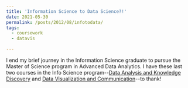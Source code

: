 ```yaml
---
title: 'Information Science to Data Science?!'
date: 2021-05-30
permalink: /posts/2012/08/infotodata/
tags:
  - coursework
  - datavis

---
```


I end my brief journey in the Information Science graduate to pursue the Master of Science program in Advanced Data Analytics. I have these last two courses in the Info Science program--[Data Analysis and Knowledge Discovery](https://s3.amazonaws.com/mirror.facultyinfo.unt.edu/joh0019%2Fschteach%2FINFO5810-001005%20Syllabus-1.pdf) and [Data Visualization and Communication](https://s3.amazonaws.com/mirror.facultyinfo.unt.edu/jy0282%2Fschteach%2FINFO5709_Fall2020-1.pdf)--to thank! 
